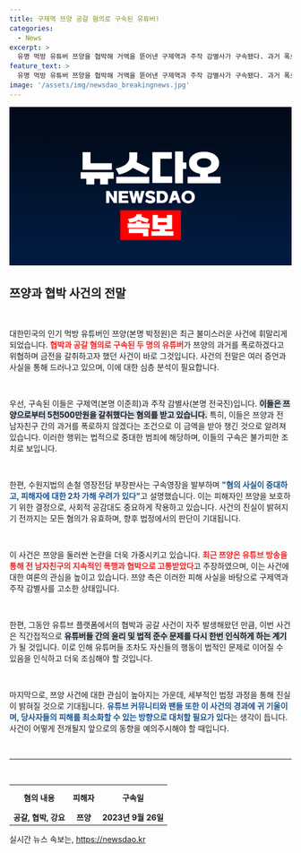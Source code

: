 ```yaml
---
title: 구제역 쯔양 공갈 혐의로 구속된 유튜버!
categories:
  - News
excerpt: >
  유명 먹방 유튜버 쯔양을 협박해 거액을 뜯어낸 구제역과 주작 감별사가 구속됐다. 과거 폭로로 인한 갈등이 드러나며, 피해자는 끊임없는 폭력과 협박에 시달렸다고 고백했다. 이 사건의 전말이 궁금하다면 클릭하세요!
feature_text: >
  유명 먹방 유튜버 쯔양을 협박해 거액을 뜯어낸 구제역과 주작 감별사가 구속됐다. 과거 폭로로 인한 갈등이 드러나며, 피해자는 끊임없는 폭력과 협박에 시달렸다고 고백했다. 이 사건의 전말이 궁금하다면 클릭하세요!
image: '/assets/img/newsdao_breakingnews.jpg'
---
```


<p><img src="/assets/img/newsdao_breakingnews.jpg" alt="bookingtag 속보" /></p>

<h2 data-ke-size="size26">쯔양과 협박 사건의 전말</h2>

<p data-ke-size="size16">&nbsp;</p>

<p>대한민국의 인기 먹방 유튜버인 쯔양(본명 박정원)은 최근 불미스러운 사건에 휘말리게 되었습니다. <b><span style="color: #ee2323;">협박과 공갈 혐의로 구속된 두 명의 유튜버</span></b>가 쯔양의 과거를 폭로하겠다고 위협하며 금전을 갈취하고자 했던 사건이 바로 그것입니다. 사건의 전말은 여러 증언과 사실을 통해 드러나고 있으며, 이에 대한 심층 분석이 필요합니다.</p>

<p data-ke-size="size16">&nbsp;</p>

<p>우선, 구속된 이들은 구제역(본명 이준희)과 주작 감별사(본명 전국진)입니다. <b><span style="background-color: #21538527;">이들은 쯔양으로부터 5천500만원을 갈취했다는 혐의를 받고 있습니다.</span></b> 특히, 이들은 쯔양과 전 남자친구 간의 과거를 폭로하지 않겠다는 조건으로 이 금액을 받아 챙긴 것으로 알려져 있습니다. 이러한 행위는 법적으로 중대한 범죄에 해당하며, 이들의 구속은 불가피한 조치로 보입니다.</p>

<p data-ke-size="size16">&nbsp;</p>

<p>한편, 수원지법의 손철 영장전담 부장판사는 구속영장을 발부하며 <b><span style="color: #1a5490;">"혐의 사실이 중대하고, 피해자에 대한 2차 가해 우려가 있다"</span></b>고 설명했습니다. 이는 피해자인 쯔양을 보호하기 위한 결정으로, 사회적 공감대도 중요하게 작용하고 있습니다. 사건의 진실이 밝혀지기 전까지는 모든 혐의가 유효하며, 향후 법정에서의 판단이 기대됩니다.</p>

<p data-ke-size="size16">&nbsp;</p>

<p>이 사건은 쯔양을 둘러싼 논란을 더욱 가중시키고 있습니다. <b><span style="color: #ee2323;">최근 쯔양은 유튜브 방송을 통해 전 남자친구의 지속적인 폭행과 협박으로 고통받았다</span></b>고 주장하였으며, 이는 사건에 대한 여론의 관심을 높이고 있습니다. 쯔양 측은 이러한 피해 사실을 바탕으로 구제역과 주작 감별사를 고소한 상태입니다.</p>

<p data-ke-size="size16">&nbsp;</p>

<p>한편, 그동안 유튜브 플랫폼에서의 협박과 공갈 사건이 자주 발생해왔던 만큼, 이번 사건은 직간접적으로 <b><span style="background-color: #21538527;">유튜버들 간의 윤리 및 법적 준수 문제를 다시 한번 인식하게 하는 계기</span></b>가 될 것입니다. 이로 인해 유튜머들 조차도 자신들의 행동이 법적인 문제로 이어질 수 있음을 인식하고 더욱 조심해야 할 것입니다.</p>

<p data-ke-size="size16">&nbsp;</p>

<p>마지막으로, 쯔양 사건에 대한 관심이 높아지는 가운데, 세부적인 법정 과정을 통해 진실이 밝혀질 것으로 기대됩니다. <b><span style="color: #1a5490;">유튜브 커뮤니티와 팬들 또한 이 사건의 경과에 귀 기울이며, 당사자들의 피해를 최소화할 수 있는 방향으로 대처할 필요가 있다</span></b>는 생각이 듭니다. 사건이 어떻게 전개될지 앞으로의 동향을 예의주시해야 할 때입니다. </p>

<p data-ke-size="size16">&nbsp;</p>

<hr>

<p data-ke-size="size16">&#8203;</p>

<table style="width: 100%; border-collapse: collapse;">
<tr>
<td style="text-align: center; height: 40px;"><b>혐의 내용</b></td>
<td style="text-align: center; height: 40px;"><b>피해자</b></td>
<td style="text-align: center; height: 40px;"><b>구속일</b></td>
</tr>
<tr>
<td style="text-align: center; height: 17px;"><b>공갈, 협박, 강요</b></td>
<td style="text-align: center; height: 17px;"><b>쯔양</b></td>
<td style="text-align: center; height: 17px;"><b>2023년 9월 26일</b></td>
</tr>
</table>

<p data-ke-size="size16"></p>
실시간 뉴스 속보는, <a href="https://newsdao.kr" rel="dofollow">https://newsdao.kr</a>


